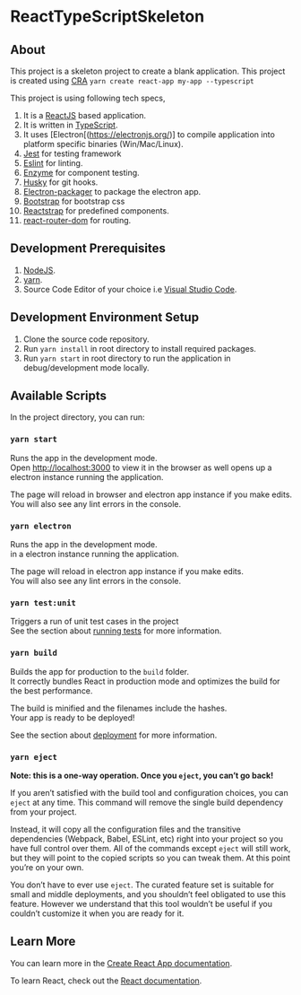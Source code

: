 # ReactTypeScriptSkeleton

## About

This project is a skeleton project to create a blank application.
This project is created using [CRA](https://create-react-app.dev/docs/adding-typescript/)
`yarn create react-app my-app --typescript`

This project is using following tech specs,
1. It is a [ReactJS](https://reactjs.org/) based application.
2. It is written in [TypeScript](https://www.typescriptlang.org/).
3. It uses [Electron[(https://electronjs.org/)] to compile application into platform specific binaries (Win/Mac/Linux).
4. [Jest](https://jestjs.io/) for testing framework
5. [Eslint](https://eslint.org/) for linting.
6. [Enzyme](https://airbnb.io/enzyme/) for component testing.
7. [Husky](https://www.npmjs.com/package/husky) for git hooks.
8. [Electron-packager](https://github.com/electron/electron-packager) to package the electron app.
9. [Bootstrap](https://getbootstrap.com/) for bootstrap css
10. [Reactstrap](https://reactstrap.github.io/) for predefined components.
11. [react-router-dom](https://www.npmjs.com/package/react-router-dom) for routing.

## Development Prerequisites

1. [NodeJS](https://nodejs.org/en/).
2. [yarn](https://yarnpkg.com/en/).
3. Source Code Editor of your choice i.e [Visual Studio Code](https://code.visualstudio.com/).

## Development Environment Setup

1. Clone the source code repository.
2. Run `yarn install` in root directory to install required packages.
3. Run `yarn start` in root directory to run the application in debug/development mode locally.

## Available Scripts

In the project directory, you can run:

### `yarn start`

Runs the app in the development mode.<br />
Open [http://localhost:3000](http://localhost:3000) to view it in the browser as well opens up a electron instance running the application.

The page will reload in browser and electron app instance if you make edits.<br />
You will also see any lint errors in the console.

### `yarn electron`
Runs the app in the development mode.<br />
in a electron instance running the application.

The page will reload in electron app instance if you make edits.<br />
You will also see any lint errors in the console.

### `yarn test:unit`

Triggers a run of unit test cases in the project<br />
See the section about [running tests](https://facebook.github.io/create-react-app/docs/running-tests) for more information.

### `yarn build`

Builds the app for production to the `build` folder.<br />
It correctly bundles React in production mode and optimizes the build for the best performance.

The build is minified and the filenames include the hashes.<br />
Your app is ready to be deployed!

See the section about [deployment](https://facebook.github.io/create-react-app/docs/deployment) for more information.

### `yarn eject`

**Note: this is a one-way operation. Once you `eject`, you can’t go back!**

If you aren’t satisfied with the build tool and configuration choices, you can `eject` at any time. This command will remove the single build dependency from your project.

Instead, it will copy all the configuration files and the transitive dependencies (Webpack, Babel, ESLint, etc) right into your project so you have full control over them. All of the commands except `eject` will still work, but they will point to the copied scripts so you can tweak them. At this point you’re on your own.

You don’t have to ever use `eject`. The curated feature set is suitable for small and middle deployments, and you shouldn’t feel obligated to use this feature. However we understand that this tool wouldn’t be useful if you couldn’t customize it when you are ready for it.

## Learn More

You can learn more in the [Create React App documentation](https://facebook.github.io/create-react-app/docs/getting-started).

To learn React, check out the [React documentation](https://reactjs.org/).
